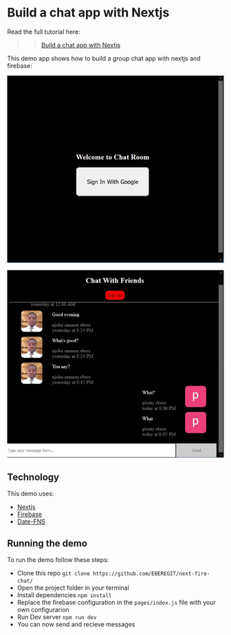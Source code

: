 # Build a chat app with Nextjs

Read the full tutorial here:

>> [Build a chat app with Nextjs]()

This demo app shows how to build a group chat app with nextjs and firebase:

![sign in](https://raw.githubusercontent.com/EBEREGIT/next-fire-chat/master/screenshots/chat2.JPG)

![sign out and chat](https://raw.githubusercontent.com/EBEREGIT/next-fire-chat/master/screenshots/chat1.JPG)

## Technology
This demo uses:
* [Nextjs](https://nextjs.org/)
* [Firebase](https://firebase.google.com)
* [Date-FNS](https://www.npmjs.com/package/date-fns)

## Running the demo
To run the demo follow these steps:
* Clone this repo ``git clone https://github.com/EBEREGIT/next-fire-chat/``
* Open the project folder in your terminal
* Install dependencies ``npm install``
* Replace the firebase configuration in the ``pages/index.js`` file with your own configurarion
* Run Dev server ``npm run dev``
* You can now send and recieve messages
